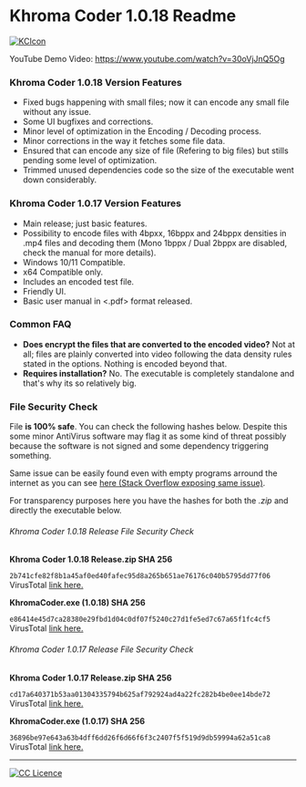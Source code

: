 # Khroma Coder 1.0.18 Readme
[![KCIcon](https://raw.githubusercontent.com/KarstSkarn/KhromaCoder/main/KhromaCoderLogo.ico "KCIcon")](https://raw.githubusercontent.com/KarstSkarn/KhromaCoder/main/KhromaCoderLogo.ico "KCIcon")


YouTube Demo Video: https://www.youtube.com/watch?v=30oVjJnQ5Og

### Khroma Coder 1.0.18 Version Features
- Fixed bugs happening with small files; now it can encode any small file without any issue.
- Some UI bugfixes and corrections.
- Minor level of optimization in the Encoding / Decoding process.
- Minor corrections in the way it fetches some file data.
- Ensured that can encode any size of file (Refering to big files) but stills pending some level of optimization.
- Trimmed unused dependencies code so the size of the executable went down considerably.

### Khroma Coder 1.0.17 Version Features
- Main release; just basic features.
- Possibility to encode files with 4bpxx, 16bppx and 24bppx densities in .mp4 files and decoding them (Mono 1bppx / Dual 2bppx are disabled, check the manual for more details).
- Windows 10/11 Compatible.
- x64 Compatible only.
- Includes an encoded test file.
- Friendly UI.
- Basic user manual in <.pdf> format released.

### Common FAQ
- **Does encrypt the files that are converted to the encoded video?**
  Not at all; files are plainly converted into video following the data density rules stated in the options. Nothing is encoded beyond that.
- **Requires installation?**
  No. The executable is completely standalone and that's why its so relatively big.

### File Security Check
File **is 100% safe**. You can check the following hashes below. Despite this some minor AntiVirus software may flag it as some kind of threat possibly because the software is not signed and some dependency triggering something.

Same issue can be easily found even with empty programs arround the internet as you can see [here (Stack Overflow exposing same issue)](https://stackoverflow.com/questions/60340213/what-could-be-causing-virustotal-to-flag-an-empty-program-as-a-trojan "here (Stack Overflow exposing same issue)").

For transparency purposes here you have the hashes for both the *.zip* and directly the executable below.

###### Khroma Coder 1.0.18 Release File Security Check

**Khroma Coder 1.0.18 Release.zip SHA 256**

`2b741cfe82f8b1a45af0ed40fafec95d8a265b651ae76176c040b5795dd77f06`
VirusTotal [link here.](https://www.virustotal.com/gui/file/e86414e45d7ca28380e29fbd1d04c0df07f5240c27d1fe5ed7c67a65f1fc4cf5 "link here.")


**KhromaCoder.exe (1.0.18) SHA 256**

`e86414e45d7ca28380e29fbd1d04c0df07f5240c27d1fe5ed7c67a65f1fc4cf5`
VirusTotal [link here.](https://www.virustotal.com/gui/file/2b741cfe82f8b1a45af0ed40fafec95d8a265b651ae76176c040b5795dd77f06 "link here.")

###### Khroma Coder 1.0.17 Release File Security Check

**Khroma Coder 1.0.17 Release.zip SHA 256**

`cd17a640371b53aa01304335794b625af792924ad4a22fc282b4be0ee14bde72`
VirusTotal [link here.](https://www.virustotal.com/gui/file/cd17a640371b53aa01304335794b625af792924ad4a22fc282b4be0ee14bde72 "link here.")


**KhromaCoder.exe (1.0.17) SHA 256**

`36896be97e643a63b4dff6dd26f6d66f6f3c2407f5f519d9db59994a62a51ca8`
VirusTotal [link here.](https://www.virustotal.com/gui/file/36896be97e643a63b4dff6dd26f6d66f6f3c2407f5f519d9db59994a62a51ca8 "link here.")

------------

[![CC Licence](https://i.creativecommons.org/l/by-nc-sa/4.0/88x31.png "CC Licence")](https://creativecommons.org/licenses/by-nc-sa/4.0/ "CC Licence")
